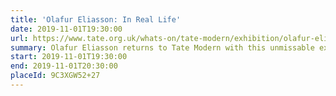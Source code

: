 ```yaml
---
title: 'Olafur Eliasson: In Real Life'
date: 2019-11-01T19:30:00
url: https://www.tate.org.uk/whats-on/tate-modern/exhibition/olafur-eliasson
summary: Olafur Eliasson returns to Tate Modern with this unmissable exhibition.
start: 2019-11-01T19:30:00
end: 2019-11-01T20:30:00
placeId: 9C3XGW52+27
---
```


